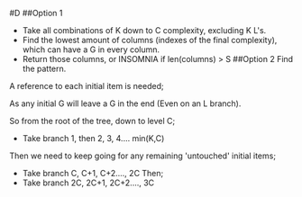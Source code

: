 #D
##Option 1
 - Take all combinations of K down to C complexity, excluding K L's.
 - Find the lowest amount of columns (indexes of the final complexity), which can have a G in every column.
 - Return those columns, or INSOMNIA if len(columns) > S
##Option 2
Find the pattern.


A reference to each initial item is needed;

As any initial G will leave a G in the end (Even on an L branch).

So from the root of the tree, down to level C;

  - Take branch 1, then 2, 3, 4.... min(K,C)

Then we need to keep going for any remaining 'untouched' initial items;
  - Take branch C, C+1, C+2...., 2C
Then;
  - Take branch 2C, 2C+1, 2C+2...., 3C
